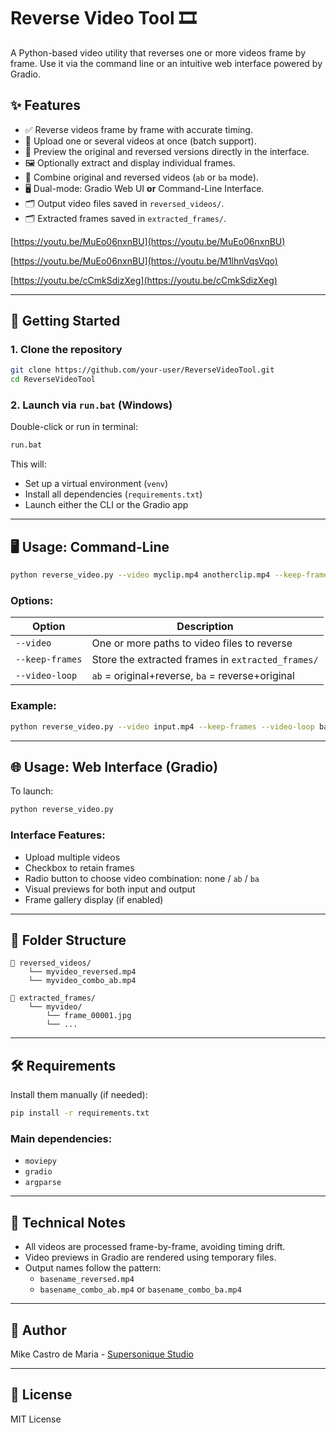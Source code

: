 # Reverse Video Tool 🎞️

A Python-based video utility that reverses one or more videos frame by frame. Use it via the command line or an intuitive web interface powered by Gradio.

## ✨ Features

- ✅ Reverse videos frame by frame with accurate timing.
- 📂 Upload one or several videos at once (batch support).
- 🎥 Preview the original and reversed versions directly in the interface.
- 🖼️ Optionally extract and display individual frames.
- 🔁 Combine original and reversed videos (`ab` or `ba` mode).
- 🖥️ Dual-mode: Gradio Web UI **or** Command-Line Interface.
- 🗂️ Output video files saved in `reversed_videos/`.
- 🗂️ Extracted frames saved in `extracted_frames/`.

[https://youtu.be/MuEo06nxnBU](https://youtu.be/MuEo06nxnBU)

[https://youtu.be/MuEo06nxnBU](https://youtu.be/M1lhnVqsVqo)

[https://youtu.be/cCmkSdizXeg](https://youtu.be/cCmkSdizXeg)

---

## 🚀 Getting Started

### 1. Clone the repository

```bash
git clone https://github.com/your-user/ReverseVideoTool.git
cd ReverseVideoTool
```

### 2. Launch via `run.bat` (Windows)

Double-click or run in terminal:

```bat
run.bat
```

This will:
- Set up a virtual environment (`venv`)
- Install all dependencies (`requirements.txt`)
- Launch either the CLI or the Gradio app

---

## 🖥️ Usage: Command-Line

```bash
python reverse_video.py --video myclip.mp4 anotherclip.mp4 --keep-frames --video-loop ab
```

### Options:

| Option              | Description                                              |
|---------------------|----------------------------------------------------------|
| `--video`           | One or more paths to video files to reverse              |
| `--keep-frames`     | Store the extracted frames in `extracted_frames/`        |
| `--video-loop`      | `ab` = original+reverse, `ba` = reverse+original         |

### Example:

```bash
python reverse_video.py --video input.mp4 --keep-frames --video-loop ba
```

---

## 🌐 Usage: Web Interface (Gradio)

To launch:

```bash
python reverse_video.py
```

### Interface Features:
- Upload multiple videos
- Checkbox to retain frames
- Radio button to choose video combination: none / `ab` / `ba`
- Visual previews for both input and output
- Frame gallery display (if enabled)

---

## 📁 Folder Structure

```text
📂 reversed_videos/
    └── myvideo_reversed.mp4
    └── myvideo_combo_ab.mp4

📂 extracted_frames/
    └── myvideo/
        └── frame_00001.jpg
        └── ...
```

---

## 🛠 Requirements

Install them manually (if needed):

```bash
pip install -r requirements.txt
```

### Main dependencies:

- `moviepy`
- `gradio`
- `argparse`

---

## 🤖 Technical Notes

- All videos are processed frame-by-frame, avoiding timing drift.
- Video previews in Gradio are rendered using temporary files.
- Output names follow the pattern:
  - `basename_reversed.mp4`
  - `basename_combo_ab.mp4` or `basename_combo_ba.mp4`

---

## 🧠 Author

Mike Castro de Maria - [Supersonique Studio](https://supersonique.studio)

---

## 📜 License

MIT License
